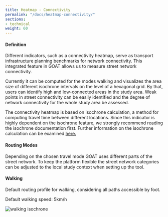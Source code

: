 ```yaml
---
title: Heatmap - Connectivity
permalink: "/docs/heatmap-connectivity/"
sections:
- technical
weight: 60
---
```


#### Definition

Different indicators, such as a connectivity heatmap, serve as transport infrastructure planning benchmarks for network connectivity. This integrated feature in GOAT allows us to measure street network connectivity. 

Currently it can be computed for the modes walking and visualizes the area size of different isochrone intervals on the level of a hexagonal grid. By that, users can identify high and low-connected areas in the study area. Weak points in street connectivity can be easily identified and the degree of network connectivity for the whole study area be assessed.  

The connectivity heatmap is based on isochrone calculation, a method for computing travel time between different locations. Since this indicator is highly dependent on the isochrone feature, we strongly recommend reading the isochrone documentation first. Further information on the isochrone calculation can be examined [here.](/en/docs/isochrone/ "Indicator documentation on our isochrone") 


#### Routing Modes

Depending on the chosen travel mode GOAT uses different parts of the street network. To keep the platform flexible the street network categories can be adjusted to the local study context when setting up the tool.

<!-- Depending on the availability of data in the study area and the planning purpose different routing profiles are available. These are walking, cycling, pedelec and public transport. -->


#### Walking

Default routing profile for walking, considering all paths accessible by foot.

Default walking speed: 5km/h

<img src="\images\docs\technical_documentation\isochrone\walking_en.webp" alt="walking isochrone" style="max-height:85px;"/>
<!-- 
#### 2. Cycling

#### What planning questions can be answered? 

  - How well is the study area's transportation infrastructure connected? 
  - Where are the network gaps? 
  - Where are the areas to be improved?
  - Where are the barriers for pedestrians in the context of street network connectivity? 
  - How does a new pedestrian bridge influence connectivity? 


#### Calculation

In GOAT, the connectivity heatmap is calculated using a hexagonal grid with an edge length of approximately 66 m per cell. 
You can check [here](https://h3geo.org/docs/core-library/restable "H3 Geo Documentation") for more details on hexagonal grids or further details on [H3 Grid.](/en/docs/glossary/#h-3-grid "Documentation Glossary") 

For each hexagon centroid, the reachable area is computed using an isochrone with the maximum travel time (in case of walking 20 minutes). This calculation returns the travel time from the centroid to each pixel of the isochrone (as indicated in Figure 1 below), so the connectivity can be computed by summing up the pixels for each travel time (one-minute intervals) and dividing the sum by the maximum travel time (in Figure 2). 

<p align="center">
<img src="\images\docs\technical_documentation\connectivity\sketch_en.webp" alt="sketch travel time" style="max-height:380px;"/>
<p align="center">

_Figure 1: Travel time from the centroid to each pixel grid of the isochrone_


<img src="\images\docs\technical_documentation\connectivity\formula_en.webp" alt="formula" style="max-height:120px;"/>


_Figure 2: Formula of the average reached area_


The resulting connectivity values are classified into six levels, from highest to lowest  [as quintile classification.](/en/docs/glossary/#quintile-classification "Quintile Classification") This classification helps to identify areas with relatively small or large catchments, allowing to locate gaps in the network and potential areas for improvement. 


#### Visualization 

In GOAT, the connectivity heatmap is visualized using a hexagonal grid with an edge length of approximately 174 m per cell. Accordingly the resolution for the visualization is lower than the resolution used for the calculation. The higher resolution for the calculation is necessary to ensure a precise calculation of the connectivity. While the lower resolution for the visualization is chosen to ensure a smooth visualization of the connectivity heatmap. The data on the higher resolution is aggregated to the lower resolution by computing the average connectivity.

The classified hexagons are colored from **high** ( <span style="color:green">green </span>) to **low** ( <span style="color:red">red </span>) connectivity, giving the user a clear overview of the network quality throughout the study area. 


<img src="\images\docs\technical_documentation\connectivity\connectivity_new_en.webp" alt="connectivity heatmap" style="max-height:450px;"/>


_Figure 3: Connectivity Heatmap in GOAT_